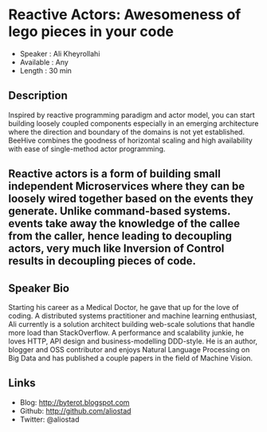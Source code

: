 Reactive Actors: Awesomeness of lego pieces in your code
=============================

* Speaker   : Ali Kheyrollahi
* Available : Any
* Length    : 30 min

Description
-----------
Inspired by reactive programming paradigm and actor model, you can start building loosely coupled components especially in an emerging architecture where the direction and boundary of the domains is not yet established. BeeHive combines the goodness of horizontal scaling and high availability with ease of single-method actor programming.

Reactive actors is a form of building small independent Microservices where they can be loosely wired together based on the events they generate. Unlike command-based systems. events take away the knowledge of the callee from the caller, hence leading to decoupling actors, very much like Inversion of Control results in decoupling pieces of code.
---------------

Speaker Bio
-----------

Starting his career as a Medical Doctor, he gave that up for the love of coding. A distributed systems practitioner and machine learning enthusiast, Ali currently is a solution architect building web-scale solutions that handle more load than StackOverflow. A performance and scalability junkie, he loves HTTP, API design and business-modelling DDD-style. He is an author, blogger and OSS contributor and enjoys Natural Language Processing on Big Data and has published a couple papers in the field of Machine Vision.


Links
-----

* Blog: http://byterot.blogspot.com
* Github: http://github.com/aliostad
* Twitter: @aliostad

